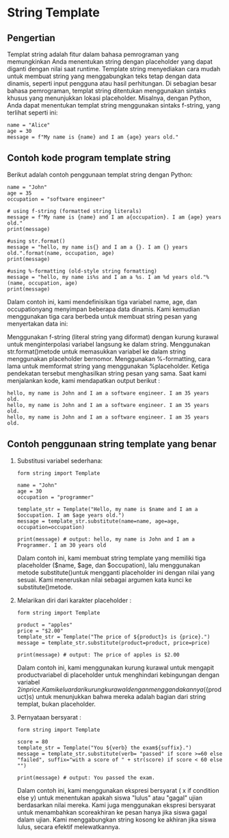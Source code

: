 # String Template

## Pengertian

Templat string adalah fitur dalam bahasa pemrograman yang memungkinkan Anda menentukan string dengan placeholder yang dapat diganti dengan nilai saat runtime. Template string menyediakan cara mudah untuk membuat string yang menggabungkan teks tetap dengan data dinamis, seperti input pengguna atau hasil perhitungan. Di sebagian besar bahasa pemrograman, templat string ditentukan menggunakan sintaks khusus yang menunjukkan lokasi placeholder. Misalnya, dengan Python, Anda dapat menentukan templat string menggunakan sintaks f-string, yang terlihat seperti ini:

<!-- <br> -->

```
name = "Alice"
age = 30
message = f"My name is {name} and I am {age} years old."
```

<!-- <img src="1.png"> -->

## Contoh kode program template string

Berikut adalah contoh penggunaan templat string dengan Python:

<!-- <br> -->

```
name = "John"
age = 35
occupation = "software engineer"

# using f-string (formatted string literals)
message = f"My name is {name} and I am a{occupation}. I am {age} years old."
print(message)

#using str.format()
message = "hello, my name is{} and I am a {}. I am {} years old.".format(name, occupation, age)
print(message)

#using %-formatting (old-style string formatting)
message = "hello, my name is%s and I am a %s. I am %d years old."% (name, occupation, age)
print(message)
```

<!-- <img src="2.png"> -->

Dalam contoh ini, kami mendefinisikan tiga variabel name, age, dan occupationyang menyimpan beberapa data dinamis. Kami kemudian menggunakan tiga cara berbeda untuk membuat string pesan yang menyertakan data ini:

Menggunakan f-string (literal string yang diformat) dengan kurung kurawal untuk menginterpolasi variabel langsung ke dalam string.
Menggunakan str.format()metode untuk memasukkan variabel ke dalam string menggunakan placeholder bernomor.
Menggunakan %-formatting, cara lama untuk memformat string yang menggunakan %placeholder.
Ketiga pendekatan tersebut menghasilkan string pesan yang sama. Saat kami menjalankan kode, kami mendapatkan output berikut :

```
hello, my name is John and I am a software engineer. I am 35 years old.
hello, my name is John and I am a software engineer. I am 35 years old.
hello, my name is John and I am a software engineer. I am 35 years old.
```

<!-- <img src="3.png"> -->

## Contoh penggunaan string template yang benar

1. Substitusi variabel sederhana:
   <!-- <img src="4.png"> -->

   ```
   form string import Template

   name = "John"
   age = 30
   occupation = "programmer"

   template_str = Template("Hello, my name is $name and I am a $occupation. I am $age years old.")
   message = template_str.substitute(name=name, age=age, occupation=occupation)

   print(message) # output: hello, my name is John and I am a Programmer. I am 30 years old
   ```

   Dalam contoh ini, kami membuat string template yang memiliki tiga placeholder ($name, $age, dan $occupation), lalu menggunakan metode substitute()untuk mengganti placeholder ini dengan nilai yang sesuai. Kami meneruskan nilai sebagai argumen kata kunci ke substitute()metode.

2. Melarikan diri dari karakter placeholder :
   <!-- <img src="5.png"> -->

   ```
   form string import Template

   product = "apples"
   price = "$2.00"
   template_str = Template("The price of ${product}s is {price}.")
   message = template_str.substitute(product=product, price=price)

   print(message) # output: The price of apples is $2.00
   ```

   Dalam contoh ini, kami menggunakan kurung kurawal untuk mengapit productvariabel di placeholder untuk menghindari kebingungan dengan variabel $2in price. Kami keluar dari kurung kurawal dengan menggandakannya (${product}s) untuk menunjukkan bahwa mereka adalah bagian dari string templat, bukan placeholder.

3. Pernyataan bersyarat :
   <!-- <img src="6.png"> -->

   ```
   form string import Template

   score = 80
   template_str = Template("You ${verb} the exam${suffix}.")
   message = template_str.substitute(verb= "passed" if score >=60 else "failed", suffix="with a score of " + str(score) if score < 60 else "")

   print(message) # output: You passed the exam.
   ```
   Dalam contoh ini, kami menggunakan ekspresi bersyarat ( x if condition else y) untuk menentukan apakah siswa "lulus" atau "gagal" ujian berdasarkan nilai mereka. Kami juga menggunakan ekspresi bersyarat untuk menambahkan scoreakhiran ke pesan hanya jika siswa gagal dalam ujian. Kami menggabungkan string kosong ke akhiran jika siswa lulus, secara efektif melewatkannya.
   
